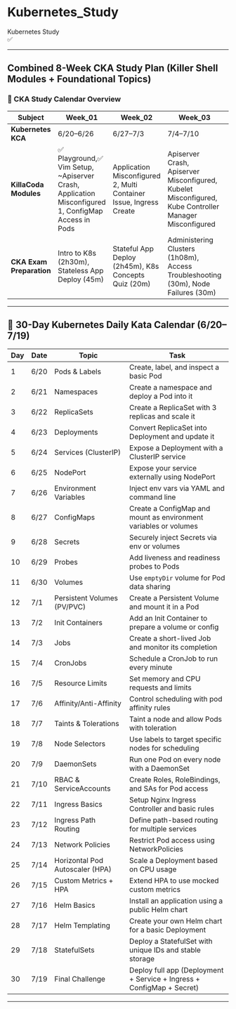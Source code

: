 # Kubernetes_Study
Kubernetes Study  
✅

---

## Combined 8-Week CKA Study Plan (Killer Shell Modules + Foundational Topics)

### 📅 CKA Study Calendar Overview

| Subject                | Week_01             | Week_02             | Week_03             | Week_04             | Week_05             | Week_06             | Week_07             | Week_08             |
|------------------------|---------------------|---------------------|---------------------|---------------------|---------------------|---------------------|---------------------|---------------------|
| **Kubernetes KCA**     | 6/20–6/26 | 6/27–7/3 | 7/4–7/10 | 7/11–7/17 | 7/18–7/24 | 7/25–7/31 | 8/1–8/7 | 8/8–8/14 |
| **KillaCoda Modules**  | ✅ Playground,✅ Vim Setup, ~Apiserver Crash, Application Misconfigured 1, ConfigMap Access in Pods | Application Misconfigured 2, Multi Container Issue, Ingress Create | Apiserver Crash, Apiserver Misconfigured, Kubelet Misconfigured, Kube Controller Manager Misconfigured | RBAC ServiceAccount/User Permissions, NetworkPolicy Namespace Selector, Misconfigured, Pod Affinity/Anti-Affinity | Cluster Node Join, Static Pod Move, Cluster Certificate Management | Cluster Setup, Cluster Upgrade | Revisit weak labs, YAML & RBAC, simulate full labs | Final review + light lab refresh |
| **CKA Exam Preparation** | Intro to K8s (2h30m), Stateless App Deploy (45m) | Stateful App Deploy (2h45m), K8s Concepts Quiz (20m) | Administering Clusters (1h08m), Access Troubleshooting (30m), Node Failures (30m) | Component Failures (30m), App Failures (1h), Auth & RBAC (30m) | Network Policies (40m), Security Contexts (40m), ConfigMaps/Secrets (1h) | Cluster Mgmt: Create, Backup, Restore, Upgrade (3h) | Practice Exams: Storage, Troubleshooting, Workloads, Services, Architecture (~5h) | CKA Challenge Lab (1h15m), CKA Final Exam Sim (1h30m) |

---

## 🥋 30-Day Kubernetes Daily Kata Calendar (6/20–7/19)

| Day | Date | Topic | Task |
|-----|------|-------------------------------|------------------------------------------------------------|
| 1 | 6/20 | Pods & Labels | Create, label, and inspect a basic Pod |
| 2 | 6/21 | Namespaces | Create a namespace and deploy a Pod into it |
| 3 | 6/22 | ReplicaSets | Create a ReplicaSet with 3 replicas and scale it |
| 4 | 6/23 | Deployments | Convert ReplicaSet into Deployment and update it |
| 5 | 6/24 | Services (ClusterIP) | Expose a Deployment with a ClusterIP service |
| 6 | 6/25 | NodePort | Expose your service externally using NodePort |
| 7 | 6/26 | Environment Variables | Inject env vars via YAML and command line |
| 8 | 6/27 | ConfigMaps | Create a ConfigMap and mount as environment variables or volumes |
| 9 | 6/28 | Secrets | Securely inject Secrets via env or volumes |
| 10 | 6/29 | Probes | Add liveness and readiness probes to Pods |
| 11 | 6/30 | Volumes | Use `emptyDir` volume for Pod data sharing |
| 12 | 7/1 | Persistent Volumes (PV/PVC) | Create a Persistent Volume and mount it in a Pod |
| 13 | 7/2 | Init Containers | Add an Init Container to prepare a volume or config |
| 14 | 7/3 | Jobs | Create a short-lived Job and monitor its completion |
| 15 | 7/4 | CronJobs | Schedule a CronJob to run every minute |
| 16 | 7/5 | Resource Limits | Set memory and CPU requests and limits |
| 17 | 7/6 | Affinity/Anti-Affinity | Control scheduling with pod affinity rules |
| 18 | 7/7 | Taints & Tolerations | Taint a node and allow Pods with toleration |
| 19 | 7/8 | Node Selectors | Use labels to target specific nodes for scheduling |
| 20 | 7/9 | DaemonSets | Run one Pod on every node with a DaemonSet |
| 21 | 7/10 | RBAC & ServiceAccounts | Create Roles, RoleBindings, and SAs for Pod access |
| 22 | 7/11 | Ingress Basics | Setup Nginx Ingress Controller and basic rules |
| 23 | 7/12 | Ingress Path Routing | Define path-based routing for multiple services |
| 24 | 7/13 | Network Policies | Restrict Pod access using NetworkPolicies |
| 25 | 7/14 | Horizontal Pod Autoscaler (HPA) | Scale a Deployment based on CPU usage |
| 26 | 7/15 | Custom Metrics + HPA | Extend HPA to use mocked custom metrics |
| 27 | 7/16 | Helm Basics | Install an application using a public Helm chart |
| 28 | 7/17 | Helm Templating | Create your own Helm chart for a basic Deployment |
| 29 | 7/18 | StatefulSets | Deploy a StatefulSet with unique IDs and stable storage |
| 30 | 7/19 | Final Challenge | Deploy full app (Deployment + Service + Ingress + ConfigMap + Secret) |

---
